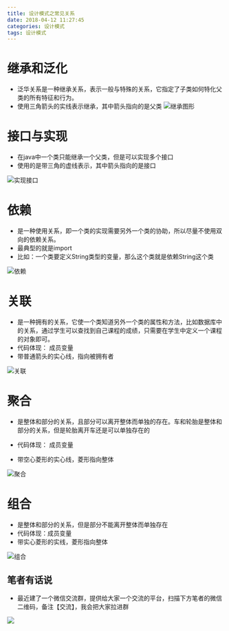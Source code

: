 ```yaml
---
title: 设计模式之常见关系
date: 2018-04-12 11:27:45
categories: 设计模式
tags: 设计模式
---
```


# 继承和泛化
- 泛华关系是一种继承关系，表示一般与特殊的关系，它指定了子类如何特化父类的所有特征和行为。
- 使用三角箭头的实线表示继承，其中箭头指向的是父类
![继承图形](http://ono60m7tl.bkt.clouddn.com/jicheng.png)


# 接口与实现
- 在java中一个类只能继承一个父类，但是可以实现多个接口
- 使用的是带三角的虚线表示，其中箭头指向的是接口

![实现接口](http://ono60m7tl.bkt.clouddn.com/real.png)


# 依赖
- 是一种使用关系，即一个类的实现需要另外一个类的协助，所以尽量不使用双向的依赖关系。
- 最典型的就是import
- 比如：一个类要定义String类型的变量，那么这个类就是依赖String这个类

![依赖](http://ono60m7tl.bkt.clouddn.com/dependency.png)


# 关联
- 是一种拥有的关系，它使一个类知道另外一个类的属性和方法，比如数据库中的关系，通过学生可以查找到自己课程的成绩，只需要在学生中定义一个课程的对象即可。
- 代码体现： 成员变量
- 带普通箭头的实心线，指向被拥有者

![关联](http://ono60m7tl.bkt.clouddn.com/association.png)

# 聚合
- 是整体和部分的关系，且部分可以离开整体而单独的存在。车和轮胎是整体和部分的关系，但是轮胎离开车还是可以单独存在的

- 代码体现： 成员变量

- 带空心菱形的实心线，菱形指向整体

![聚合](http://ono60m7tl.bkt.clouddn.com/aggregation.png)


# 组合

- 是整体和部分的关系，但是部分不能离开整体而单独存在
- 代码体现：成员变量
- 带实心菱形的实线，菱形指向整体

![组合](http://ono60m7tl.bkt.clouddn.com/composition.png)



## 笔者有话说

- 最近建了一个微信交流群，提供给大家一个交流的平台，扫描下方笔者的微信二维码，备注【交流】，我会把大家拉进群

![](https://gitee.com/chenjiabing666/Blog-file/raw/master/%E5%BE%AE%E4%BF%A1%E5%9B%BE%E7%89%87_20200310211704.jpg)